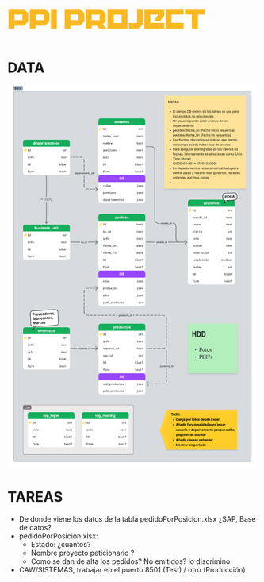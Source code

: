 <img src="assets\PPI_logo.png" width="400" alt="Logo PPI">
<br>
<br>

# DATA

<img src="assets\schema.png">

# TAREAS

- De donde viene los datos de la tabla pedidoPorPosicion.xlsx ¿SAP, Base de datos?
- pedidoPorPosicion.xlsx:
    - Estado: ¿cuantos?
    - Nombre proyecto peticionario ?
    - Como se dan de alta los pedidos? No emitidos? lo discrimino
- CAW/SISTEMAS, trabajar en el puerto 8501 (Test) / otro (Producción)

